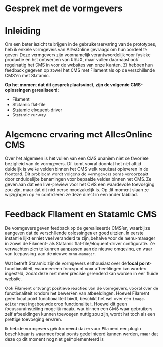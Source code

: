 # **Gesprek met de vormgevers**

# Inleiding
Om een beter inzicht te krijgen in de gebruikerservaring van de prototypes, heb ik enkele vormgevers van AllesOnline gevraagd om hun oordeel te geven. Deze vormgevers zijn voornamelijk verantwoordelijk voor fysieke productie en het ontwerpen van UI/UX, maar vullen daarnaast ook regelmatig het CMS in voor de websites van onze klanten. Zij hebben hun feedback gegeven op zowel het CMS met Filament als op de verschillende CMS'en met Statamic.

**Op het moment dat dit gesprek plaatsvindt, zijn de volgende CMS-oplossingen gerealiseerd:**
* Filament
* Statamic flat-file
* Statamic eloquent-driver
* Statamic runway

# Algemene ervaring met AllesOnline CMS
Over het algemeen is het vullen van een CMS unaniem niet de favoriete bezigheid van de vormgevers. Dit komt vooral doordat het niet altijd duidelijk is welke velden binnen het CMS welk resultaat opleveren in de frontend. Dit probleem wordt volgens de vormgevers soms veroorzaakt door onduidelijke benamingen voor bepaalde velden binnen het CMS. Ze geven aan dat een live-preview voor het CMS een waardevolle toevoeging zou zijn, maar dat dit niet perse noodzakelijk is. Op dit moment slaan ze wijzigingen op en controleren ze deze direct in een ander tabblad.

# Feedback Filament en Statamic CMS

De vormgevers geven feedback op de gerealiseerde CMS’en, waarbij ze aangeven dat de verschillende oplossingen er goed uitzien. In eerste instantie lijkt er niet veel veranderd te zijn, behalve voor de menu-manager in zowel de Filament- als Statamic flat-file/eloquent-driver configuratie. Ze verwachten zich te kunnen aanpassen aan de nieuwe omgeving, en waar van toepassing, aan de nieuwe `menu-manager`.

Wat betreft Statamic zijn de vormgevers enthousiast over de **focal point**-functionaliteit, waarmee een focuspunt voor afbeeldingen kan worden ingesteld, zodat deze met meer precisie gerenderd kan worden in een fluïde website.

Ook Filament ontvangt positieve reacties van de vormgevers, vooral over de functionaliteit rondom het bewerken van afbeeldingen. Hoewel Filament geen focal point functionaliteit biedt, beschikt het wel over een `image-editor` met ingebouwde crop functionaliteit. Hoewel dit geen focuspuntinstelling mogelijk maakt, wat binnen een CMS waar gebruikers zelf afbeeldingen kunnen toevoegen nuttig zou zijn, wordt het toch als een prettige toevoeging ervaren. 

Ik heb de vormgevers geïnformeerd dat er voor Filament een plugin beschikbaar is waarmee focal points gedefinieerd kunnen worden, maar dat deze op dit moment nog niet geïmplementeerd is